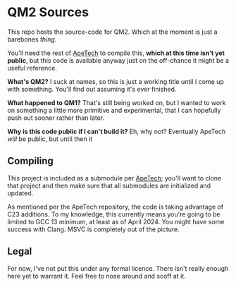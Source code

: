# QM2 Sources

This repo hosts the source-code for QM2.
Which at the moment is just a barebones _thing_.

You'll need the rest of [ApeTech](https://github.com/QuartermindGames/ape) to compile this, **which at this time isn't yet public**, but this code is available anyway just on the off-chance it might be a useful reference.

**What's QM2?** I suck at names, so this is just a working title until I come up with something. You'll find out assuming it's ever finished. 

**What happened to QM1?** That's still being worked on, but I wanted to work on something a little more primitive and experimental, that I can hopefully push out sooner rather than later.

**Why is this code public if I can't build it?** Eh, why not? Eventually ApeTech _will_ be public, but until then it 

## Compiling

This project is included as a submodule per [ApeTech](https://github.com/QuartermindGames/ape); you'll want to clone that project and then make sure that all submodules are initialized and updated.

As mentioned per the ApeTech repository, the code is taking advantage of C23 additions. To my knowledge, this currently means you're going to be limited to GCC 13 minimum, at least as of April 2024. You might have some success with Clang. MSVC is completely out of the picture.

## Legal

For now, I've not put this under any formal licence.
There isn't really enough here yet to warrant it.
Feel free to nose around and scoff at it.
